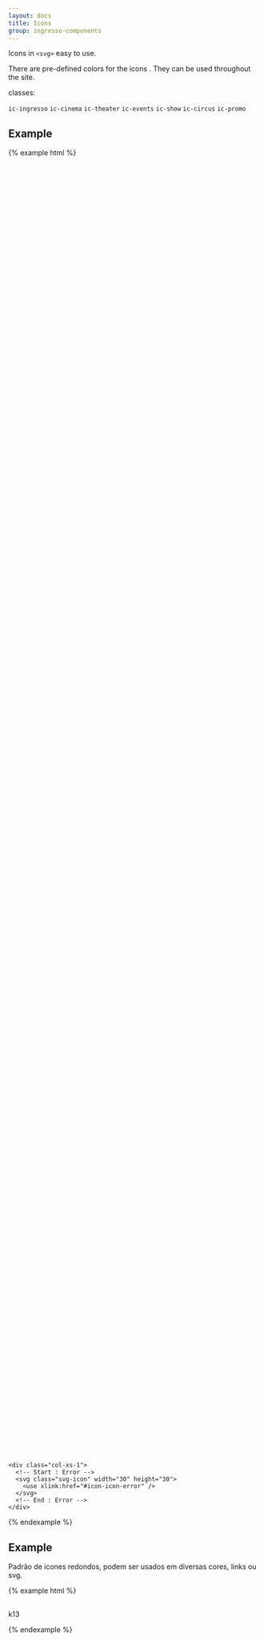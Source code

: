 ```yaml
---
layout: docs
title: Icons
group: ingresso-components
---
```


Icons in `<svg>` easy to use.

There are pre-defined colors for the icons . They can be used throughout the site.

classes:

`ic-ingresso`
`ic-cinema`
`ic-theater`
`ic-events`
`ic-show`
`ic-circus`
`ic-promo`

## Example

{% example html %}

<div class="container">
  <div class="row">
    <div class="col-xs-1">
      <!-- Start : Arrow right -->
      <svg class="svg-icon ic-ingresso" width="30" height="30">
        <use xlink:href="#icon-arrow2" />
      </svg>
      <!-- End : Arrow right -->
    </div>
    <div class="col-xs-1">
     <!-- Start : Arrow Up -->
     <svg class="svg-icon ic-cinema" width="30" height="30">
        <use xlink:href="#icon-arrow2-1" />
      </svg>
    <!-- End : Arrow Up -->
    </div>
    <div class="col-xs-1">
      <!-- Start : Arrow Left -->
      <svg class="svg-icon ic-theater" width="30" height="30">
        <use xlink:href="#icon-arrow2-2" />
      </svg>
      <!-- End : Arrow Left -->
    </div>
    <div class="col-xs-1">
      <!-- Start : Arrow Down -->
      <svg class="svg-icon ic-events" width="30" height="30">
        <use xlink:href="#icon-arrow2-3" />
      </svg>
      <!-- End : Arrow Down -->
    </div>
    <div class="col-xs-1">
       <!-- Start : Barcode -->
      <svg class="svg-icon ic-show" width="30" height="30">
        <use xlink:href="#icon-barcode" />
      </svg>
      <!-- End : Barcode -->
    </div>
    <div class="col-xs-1">
      <!-- Start : Box -->
      <svg class="svg-icon ic-circus" width="30" height="30">
        <use xlink:href="#icon-box" />
      </svg>
      <!-- End : Box -->
    </div>
    <div class="col-xs-1">
      <!-- Start : Calendar 1 -->
      <svg class="svg-icon ic-promo" width="30" height="30">
        <use xlink:href="#icon-calendar" />
      </svg>
      <!-- End : Calendar 1 -->
    </div>
    <div class="col-xs-1">
      <!-- Start : Calendar 2 -->
      <svg class="svg-icon" width="30" height="30">
        <use xlink:href="#icon-calendar2" />
      </svg>
      <!-- End : Calendar 2 -->
    </div>
    <div class="col-xs-1">
      <!-- Start : Card -->
      <svg class="svg-icon" width="30" height="30">
        <use xlink:href="#icon-card" />
      </svg>
      <!-- End : Card -->
    </div>
    <div class="col-xs-1">
      <!-- Start : Carousel -->
      <svg class="svg-icon" width="30" height="30">
        <use xlink:href="#icon-carousel" />
      </svg>
      <!-- End : Carousel -->
    </div>
    <div class="col-xs-1">
      <!-- Start : Chaise Longue -->
      <svg class="svg-icon" width="30" height="30">
        <use xlink:href="#icon-chaise-long" />
      </svg>
      <!-- End : Chaise Longue -->
    </div>
    <div class="col-xs-1">
      <!-- Start : Check 1 -->
      <svg class="svg-icon" width="30" height="30">
        <use xlink:href="#icon-check" />
      </svg>
      <!-- End : Check 1 -->
    </div>
  </div>
  <div class="row">
    <div class="col-xs-1">
      <!-- Start : Check 2 -->
      <svg class="svg-icon" width="30" height="30">
        <use xlink:href="#icon-check-2" />
      </svg>
      <!-- End : Check 2 -->
    </div>
    <div class="col-xs-1">
      <!-- Start : Circus -->
      <svg class="svg-icon" width="30" height="30">
        <use xlink:href="#icon-circus" />
      </svg>
      <!-- End : Circus -->
    </div>
    <div class="col-xs-1">
      <!-- Start : Clock -->
      <svg class="svg-icon" width="30" height="30">
        <use xlink:href="#icon-clock" />
      </svg>
      <!-- End : Clock -->
    </div>
    <div class="col-xs-1">
      <!-- Start : Close -->
      <svg class="svg-icon" width="30" height="30">
        <use xlink:href="#icon-close" />
      </svg>
      <!-- End : Close -->
    </div>
    <div class="col-xs-1">
      <!-- Start : Companion -->
      <svg class="svg-icon" width="30" height="30">
        <use xlink:href="#icon-companion" />
      </svg>
      <!-- End : Companion -->
    </div>
    <div class="col-xs-1">
      <!-- Start : Concert -->
      <svg class="svg-icon" width="30" height="30">
        <use xlink:href="#icon-concert" />
      </svg>
      <!-- End : Concert -->
    </div>
    <div class="col-xs-1">
      <!-- Start : Dbox -->
      <svg class="svg-icon" width="30" height="30">
        <use xlink:href="#icon-dbox" />
      </svg>
      <!-- End : Dbox -->
    </div>
    <div class="col-xs-1">
      <!-- Start : Double Arrow Left -->
      <svg class="svg-icon" width="30" height="30">
        <use xlink:href="#icon-double-arrow-1" />
      </svg>
      <!-- End : Double Arrow Left -->
    </div>
    <div class="col-xs-1">
      <!-- Start : Double Arrow Right -->
      <svg class="svg-icon" width="30" height="30">
        <use xlink:href="#icon-double-arrow-2" />
      </svg>
      <!-- End : Double Arrow Right -->
    </div>
    <div class="col-xs-1">
      <!-- Start : Facebook -->
      <svg class="svg-icon" width="30" height="30">
        <use xlink:href="#icon-facebook" />
      </svg>
      <!-- End : Facebook -->
    </div>
    <div class="col-xs-1">
      <!-- Start : Faq 1 -->
      <svg class="svg-icon" width="30" height="30">
        <use xlink:href="#icon-faq" />
      </svg>
      <!-- End : Faq 1 -->
    </div>
    <div class="col-xs-1">
      <!-- Start : Faq 2 -->
      <svg class="svg-icon" width="30" height="30">
        <use xlink:href="#icon-faq2" />
      </svg>
      <!-- End : Faq 2 -->
    </div>
  </div>
  <div class="row">
    <div class="col-xs-1">
      <!-- Start : Favoriete Place 1 -->
      <svg class="svg-icon" width="30" height="30">
        <use xlink:href="#icon-favoriteplace" />
      </svg>
      <!-- End : Favoriete Place 1 -->
    </div>
    <div class="col-xs-1">
      <!-- Start : Favoriete Place 2 -->
      <svg class="svg-icon" width="30" height="30">
        <use xlink:href="#icon-favoriteplace-2" />
      </svg>
      <!-- End : Favoriete Place 2 -->
    </div>
    <div class="col-xs-1">
      <!-- Start : Filter -->
      <svg class="svg-icon" width="30" height="30">
        <use xlink:href="#icon-filter" />
      </svg>
      <!-- End : Filter -->
    </div>
    <div class="col-xs-1">
      <!-- Start : Form -->
      <svg class="svg-icon" width="30" height="30">
        <use xlink:href="#icon-form" />
      </svg>
      <!-- End : Form -->
    </div>
    <div class="col-xs-1">
      <!-- Start : Gift -->
      <svg class="svg-icon" width="30" height="30">
        <use xlink:href="#icon-gift" />
      </svg>
      <!-- End : Gift -->
    </div>
    <div class="col-xs-1">
      <!-- Start : Alert -->
      <svg class="svg-icon" width="30" height="30">
        <use xlink:href="#icon-icon-alert" />
      </svg>
      <!-- End : Alert -->
    </div>
    <div class="col-xs-1">
      <!-- Start : Menu -->
      <svg class="svg-icon" width="30" height="30">
        <use xlink:href="#icon-icon-menu" />
      </svg>
      <!-- End : Menu -->
    </div>
    <div class="col-xs-1">
      <!-- Start : Phone -->
      <svg class="svg-icon" width="30" height="30">
        <use xlink:href="#icon-icon-phone" />
      </svg>
      <!-- End : Phone -->
    </div>
    <div class="col-xs-1">
      <!-- Start : Sector -->
      <svg class="svg-icon" width="30" height="30">
        <use xlink:href="#icon-icon-sector" />
      </svg>
      <!-- End : Sector -->
    </div>
    <div class="col-xs-1">
      <!-- Start : Truck -->
      <svg class="svg-icon" width="30" height="30">
        <use xlink:href="#icon-icon-truck" />
      </svg>
      <!-- End : Truck -->
    </div>
    <div class="col-xs-1">
      <!-- Start : Kids -->
      <svg class="svg-icon" width="30" height="30">
        <use xlink:href="#icon-kids" />
      </svg>
      <!-- End : Kids -->
    </div>
    <div class="col-xs-1">
      <!-- Start : Label Chaise Longue -->
      <svg class="svg-icon" width="30" height="30">
        <use xlink:href="#icon-label-chaise-long" />
      </svg>
      <!-- End : Label Chaise Longue -->
    </div>
  </div>
  <div class="row">
    <div class="col-xs-1">
      <!-- Start : Label Companion -->
      <svg class="svg-icon" width="30" height="30">
        <use xlink:href="#icon-label-companion" />
      </svg>
      <!-- End : Label Companion -->
    </div>
    <div class="col-xs-1">
      <!-- Start : Label Dbox -->
      <svg class="svg-icon" width="30" height="30">
        <use xlink:href="#icon-label-dbox" />
      </svg>
      <!-- End : Label Dbox -->
    </div>
    <div class="col-xs-1">
      <!-- Start : Label Love -->
      <svg class="svg-icon" width="30" height="30">
        <use xlink:href="#icon-label-love" />
      </svg>
      <!-- End : Label Love -->
    </div>
    <div class="col-xs-1">
      <!-- Start : Label Mobility Reduced -->
      <svg class="svg-icon" width="30" height="30">
        <use xlink:href="#icon-label-mobility-reduced" />
      </svg>
      <!-- End : Label Mobility Reduced -->
    </div>
    <div class="col-xs-1">
      <!-- Start : Label Obese -->
      <svg class="svg-icon" width="30" height="30">
        <use xlink:href="#icon-label-obese" />
      </svg>
      <!-- End : Label Obese -->
    </div>
    <div class="col-xs-1">
      <!-- Start : Labels -->
      <svg class="svg-icon" width="30" height="30">
        <use xlink:href="#icon-labels" />
      </svg>
      <!-- End : Labels -->
    </div>
    <div class="col-xs-1">
      <!-- Start : Label Semi Vip -->
      <svg class="svg-icon" width="30" height="30">
        <use xlink:href="#icon-label-semi-vip" />
      </svg>
      <!-- End : Label Semi Vip -->
    </div>
    <div class="col-xs-1">
      <!-- Start : Label Simple -->
      <svg class="svg-icon" width="30" height="30">
        <use xlink:href="#icon-label-simple" />
      </svg>
      <!-- End : Label Simple -->
    </div>
    <div class="col-xs-1">
      <!-- Start : Label Special Price -->
      <svg class="svg-icon" width="30" height="30">
        <use xlink:href="#icon-label-special-price" />
      </svg>
      <!-- End : Label Special Price -->
    </div>
    <div class="col-xs-1">
      <!-- Start : Label Tall Seat -->
      <svg class="svg-icon" width="30" height="30">
        <use xlink:href="#icon-label-tall-seat" />
      </svg>
      <!-- End : Label Tall Seat -->
    </div>
    <div class="col-xs-1">
      <!-- Start : Label Wheelchair -->
      <svg class="svg-icon" width="30" height="30">
        <use xlink:href="#icon-label-wheelchair" />
      </svg>
      <!-- End : Label Wheelchair -->
    </div>
    <div class="col-xs-1">
      <!-- Start : Less -->
      <svg class="svg-icon" width="30" height="30">
        <use xlink:href="#icon-less" />
      </svg>
      <!-- End : Less -->
    </div>
  </div>
  <div class="row">
    <div class="col-xs-1">
      <!-- Start : Lock -->
      <svg class="svg-icon" width="30" height="30">
        <use xlink:href="#icon-lock-2" />
      </svg>
      <!-- End : Lock -->
    </div>
    <div class="col-xs-1">
      <!-- Start : Love -->
      <svg class="svg-icon" width="30" height="30">
        <use xlink:href="#icon-love" />
      </svg>
      <!-- End : Love -->
    </div>
    <div class="col-xs-1">
      <!-- Start : Mail 1 -->
      <svg class="svg-icon" width="30" height="30">
        <use xlink:href="#icon-mail" />
      </svg>
      <!-- End : Mail 1 -->
    </div>
    <div class="col-xs-1">
      <!-- Start : Mail 2 -->
      <svg class="svg-icon" width="30" height="30">
        <use xlink:href="#icon-mail2" />
      </svg>
      <!-- End : Mail 2 -->
    </div>
    <div class="col-xs-1">
      <!-- Start : Mobile -->
      <svg class="svg-icon" width="30" height="30">
        <use xlink:href="#icon-mobile" />
      </svg>
      <!-- End : Mobile -->
    </div>
    <div class="col-xs-1">
      <!-- Start : Mobility Reduced -->
      <svg class="svg-icon" width="30" height="30">
        <use xlink:href="#icon-mobility-reduced" />
      </svg>
      <!-- End : Mobility Reduced -->
    </div>
    <div class="col-xs-1">
      <!-- Start : Movie -->
      <svg class="svg-icon" width="30" height="30">
        <use xlink:href="#icon-movie" />
      </svg>
      <!-- End : Movie -->
    </div>
    <div class="col-xs-1">
      <!-- Start : Obese -->
      <svg class="svg-icon" width="30" height="30">
        <use xlink:href="#icon-obese" />
      </svg>
      <!-- End : Obese -->
    </div>
    <div class="col-xs-1">
      <!-- Start : Pinch -->
      <svg class="svg-icon" width="30" height="30">
        <use xlink:href="#icon-pinch" />
      </svg>
      <!-- End : Pinch -->
    </div>
    <div class="col-xs-1">
      <!-- Start : Place -->
      <svg class="svg-icon" width="30" height="30">
        <use xlink:href="#icon-place" />
      </svg>
      <!-- End : Place -->
    </div>
    <div class="col-xs-1">
      <!-- Start : Play -->
      <svg class="svg-icon" width="30" height="30">
        <use xlink:href="#icon-play" />
      </svg>
      <!-- End : Play -->
    </div>
    <div class="col-xs-1">
      <!-- Start : Plus -->
      <svg class="svg-icon" width="30" height="30">
        <use xlink:href="#icon-plus" />
      </svg>
      <!-- End : Plus -->
    </div>
  </div>
  <div class="row">
    <div class="col-xs-1">
      <!-- Start : Popcorn -->
      <svg class="svg-icon" width="30" height="30">
        <use xlink:href="#icon-popcorn" />
      </svg>
      <!-- End : Popcorn -->
    </div>
    <div class="col-xs-1">
      <!-- Start : Print -->
      <svg class="svg-icon" width="30" height="30">
        <use xlink:href="#icon-print" />
      </svg>
      <!-- End : Print -->
    </div>
    <div class="col-xs-1">
      <!-- Start : Promo 1 -->
      <svg class="svg-icon" width="30" height="30">
        <use xlink:href="#icon-promo" />
      </svg>
      <!-- End : Promo 1 -->
    </div>
    <div class="col-xs-1">
      <!-- Start : Promo 2 -->
      <svg class="svg-icon" width="30" height="30">
        <use xlink:href="#icon-promo2" />
      </svg>
      <!-- End : Promo 2 -->
    </div>
    <div class="col-xs-1">
      <!-- Start : Refresh -->
      <svg class="svg-icon" width="30" height="30">
        <use xlink:href="#icon-refresh" />
      </svg>
      <!-- End : Refresh -->
    </div>
    <div class="col-xs-1">
      <!-- Start : Search -->
      <svg class="svg-icon" width="30" height="30">
        <use xlink:href="#icon-search" />
      </svg>
      <!-- End : Search -->
    </div>
    <div class="col-xs-1">
      <!-- Start : Seat -->
      <svg class="svg-icon" width="30" height="30">
        <use xlink:href="#icon-seat" />
      </svg>
      <!-- End : Seat -->
    </div>
    <div class="col-xs-1">
      <!-- Start : Semi Vip -->
      <svg class="svg-icon" width="30" height="30">
        <use xlink:href="#icon-semi-vip" />
      </svg>
      <!-- End : Semi Vip -->
    </div>
    <div class="col-xs-1">
      <!-- Start : Show -->
      <svg class="svg-icon" width="30" height="30">
        <use xlink:href="#icon-show" />
      </svg>
      <!-- End : Show -->
    </div>
    <div class="col-xs-1">
      <!-- Start : Sports -->
      <svg class="svg-icon" width="30" height="30">
        <use xlink:href="#icon-sports" />
      </svg>
      <!-- End : Sports -->
    </div>
    <div class="col-xs-1">
      <!-- Start : Star -->
      <svg class="svg-icon" width="30" height="30">
        <use xlink:href="#icon-star" />
      </svg>
      <!-- End : Star -->
    </div>
    <div class="col-xs-1">
      <!-- Start : Full Star -->
      <svg class="svg-icon" width="30" height="30">
        <use xlink:href="#icon-star-full" />
      </svg>
      <!-- End : Full Star -->
    </div>
  </div>
  
  <div class="row">
    <div class="col-xs-1">
      <!-- Start : Tag -->
      <svg class="svg-icon" width="30" height="30">
        <use xlink:href="#icon-tag" />
      </svg>
      <!-- End : Tag -->
    </div>
    <div class="col-xs-1">
      <!-- Start : Tall Seat -->
      <svg class="svg-icon" width="30" height="30">
        <use xlink:href="#icon-tall-seat" />
      </svg>
      <!-- End : Tall Seat -->
    </div>
    <div class="col-xs-1">
      <!-- Start : Ticket -->
      <svg class="svg-icon" width="30" height="30">
        <use xlink:href="#icon-ticket" />
      </svg>
      <!-- End : Ticket -->
    </div>
    <div class="col-xs-1">
      <!-- Start : Full Ticket -->
      <svg class="svg-icon" width="30" height="30">
        <use xlink:href="#icon-ticket-full" />
      </svg>
      <!-- End : Full Ticket -->
    </div>
    <div class="col-xs-1">
      <!-- Start : Timer -->
      <svg class="svg-icon" width="30" height="30">
        <use xlink:href="#icon-timer" />
      </svg>
      <!-- End : Timer -->
    </div>
    <div class="col-xs-1">
      <!-- Start : Tips -->
      <svg class="svg-icon" width="30" height="30">
        <use xlink:href="#icon-tips" />
      </svg>
      <!-- End : Tips -->
    </div>
    <div class="col-xs-1">
      <!-- Start : Total 1 -->
      <svg class="svg-icon" width="30" height="30">
        <use xlink:href="#icon-total" />
      </svg>
      <!-- End : Total 1 -->
    </div>
    <div class="col-xs-1">
      <!-- Start : Total 2 -->
      <svg class="svg-icon" width="30" height="30">
        <use xlink:href="#icon-total-2" />
      </svg>
      <!-- End : Total 2 -->
    </div>
    <div class="col-xs-1">
      <!-- Start : Total 3 -->
      <svg class="svg-icon" width="30" height="30">
        <use xlink:href="#icon-total-3" />
      </svg>
      <!-- End : Total 3 -->
    </div>
    <div class="col-xs-1">
      <!-- Start : User 1 -->
      <svg class="svg-icon" width="30" height="30">
        <use xlink:href="#icon-user" />
      </svg>
      <!-- End : User 1 -->
    </div>
    <div class="col-xs-1">
      <!-- Start : User 2 -->
      <svg class="svg-icon" width="30" height="30">
        <use xlink:href="#icon-user2" />
      </svg>
      <!-- End : User 2 -->
    </div>
    <div class="col-xs-1">
      <!-- Start : Wheelchair -->
      <svg class="svg-icon" width="30" height="30">
        <use xlink:href="#icon-wheelchair" />
      </svg>
      <!-- End : Wheelchair -->
    </div>
  </div>
  <div class="row">
    <div class="col-xs-1">
      <!-- Start : Zoom In -->
      <svg class="svg-icon" width="30" height="30">
        <use xlink:href="#icon-zoomin" />
      </svg>
      <!-- End : Zoom In -->
    </div>
    <div class="col-xs-1">
      <!-- Start : Zoom Out -->
      <svg class="svg-icon" width="30" height="30">
        <use xlink:href="#icon-zoomout" />
      </svg>
      <!-- End : Zoom Out -->
    </div>

    <div class="col-xs-1">
      <!-- Start : Error -->
      <svg class="svg-icon" width="30" height="30">
        <use xlink:href="#icon-icon-error" />
      </svg>
      <!-- End : Error -->
    </div>
  </div>
  
</div>

{% endexample %}

## Example

Padrão de icones redondos, podem ser usados em diversas cores, links ou svg.

{% example html %}

<span class="ic-rounded ic-r-1">k13</span>
<span class="ic-rounded ic-r-2">
  <a href="">
    <svg class="svg-icon" width="30" height="30">
      <use xmlns:xlink="http://www.w3.org/1999/xlink" xlink:href="#icon-faq"></use>
    </svg>
  </a>
</span>

{% endexample %}
